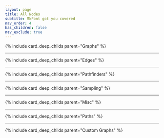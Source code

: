 ```yaml
---
layout: page
title: All Nodes
subtitle: MkFont got you covered
nav_order: 4
has_children: false
nav_exclude: true
---
```



{% include card_deep_childs parent="Graphs" %}

---
{% include card_deep_childs parent="Edges" %}

---
{% include card_deep_childs parent="Pathfinders" %}

---
{% include card_deep_childs parent="Sampling" %}

---
{% include card_deep_childs parent="Misc" %}

---
{% include card_deep_childs parent="Paths" %}

---
{% include card_deep_childs parent="Custom Graphs" %}